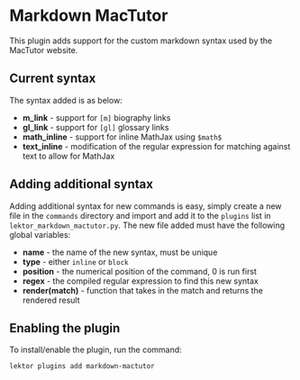 # Markdown MacTutor

This plugin adds support for the custom markdown syntax used by the MacTutor
website.

## Current syntax

The syntax added is as below:

- **m_link** - support for `[m]` biography links
- **gl_link** - support for `[gl]` glossary links
- **math_inline** - support for inline MathJax using `$math$`
- **text_inline** - modification of the regular expression for matching against
text to allow for MathJax

## Adding additional syntax

Adding additional syntax for new commands is easy, simply create a new file in
the `commands` directory and import and add it to the `plugins` list in
`lektor_markdown_mactutor.py`. The new file added must have the following global
variables:

- **name** - the name of the new syntax, must be unique
- **type** - either `inline` or `block`
- **position** - the numerical position of the command, 0 is run first
- **regex** - the compiled regular expression to find this new syntax
- **render(match)** - function that takes in the match and returns the rendered
result

## Enabling the plugin

To install/enable the plugin, run the command:

``lektor plugins add markdown-mactutor``
